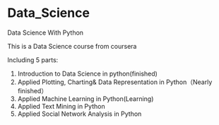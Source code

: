 # Data_Science
Data Science With Python

This is a Data Science course from coursera 

Including 5 parts:
 1) Introduction to Data Science in python(finished)
 2) Applied Plotting, Charting& Data Representation in Python（Nearly finished）
 3) Applied Machine Learning in Python(Learning)
 4) Applied Text Mining in Python
 5) Applied Social Network Analysis in Python
